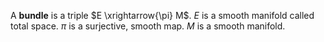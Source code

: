 A **bundle** is a triple $E \xrightarrow{\pi} M$. _E_ is a smooth manifold called total space. $\pi$ is a surjective, smooth map. $M$ is a smooth manifold.